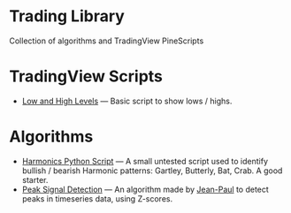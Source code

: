 # Trading Library
Collection of algorithms and TradingView PineScripts

# TradingView Scripts
- [Low and High Levels](https://github.com/traderjosh/trading-scripts/blob/main/scrips/ranges.pinescript) — Basic script to show lows / highs.

# Algorithms
- [Harmonics Python Script](https://github.com/xxwikkixx/HarmonicPattern/tree/ff6eacb96cd9988b3cd02c5575f1d12271db95eb) — A small untested script used to identify bullish / bearish Harmonic patterns: Gartley, Butterly, Bat, Crab. A good starter.
- [Peak Signal Detection](https://github.com/Bluejay47/zScore/tree/bb6c78dfb564fe5e9b73a3eb8e6f3d5369e238d9) — An algorithm made by [Jean-Paul](https://www.linkedin.com/in/jpgvb/) to detect peaks in timeseries data, using Z-scores.
